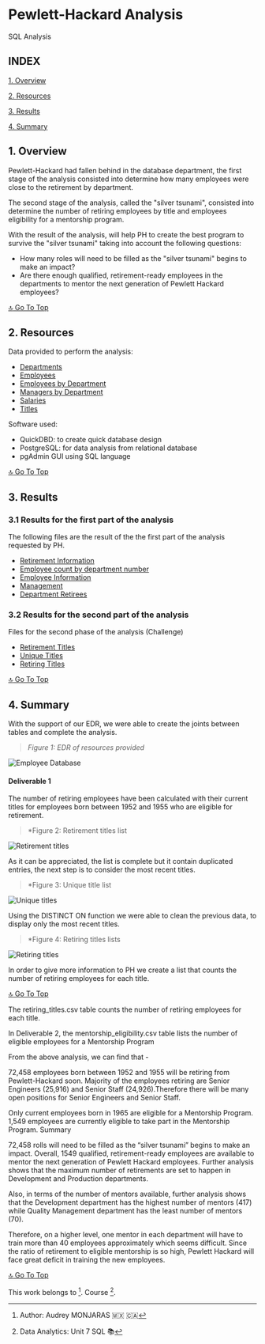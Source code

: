 # **Pewlett-Hackard Analysis**
SQL Analysis

## **INDEX**

[1. Overview](#1-overview)

[2. Resources](#2-resources)

[3. Results](#3-results)

[4. Summary](#4-summary)

## **1. Overview**

Pewlett-Hackard had fallen behind in the database department, the first stage of the analysis consisted into determine how many employees were close to the retirement by department.

The second stage of the analysis, called the "silver tsunami", consisted into determine the number of retiring employees by title and employees eligibility for a mentorship program.

With the result of the analysis, will help PH to create the best program to survive the "silver tsunami" taking into account the following questions:

- How many roles will need to be filled as the "silver tsunami" begins to make an impact?
- Are there enough qualified, retirement-ready employees in the departments to mentor the next generation of Pewlett Hackard employees?


[:top: Go To Top](#index)

## **2. Resources**

Data provided to perform the analysis:

- [Departments](https://github.com/amonjaras/Pewlett-Hackard-Analysis/blob/main/Data/departments.csv)
- [Employees](https://github.com/amonjaras/Pewlett-Hackard-Analysis/blob/main/Data/employees.csv)
- [Employees by Department](https://github.com/amonjaras/Pewlett-Hackard-Analysis/blob/main/Data/dept_emp.csv)
- [Managers by Department](https://github.com/amonjaras/Pewlett-Hackard-Analysis/blob/main/Data/dept_manager.csv)
- [Salaries](https://github.com/amonjaras/Pewlett-Hackard-Analysis/blob/main/Data/salaries.csv)
- [Titles](https://github.com/amonjaras/Pewlett-Hackard-Analysis/blob/main/Data/titles.csv)

Software used:

- QuickDBD: to create quick database design
- PostgreSQL: for data analysis from relational database
- pgAdmin GUI using SQL language

[:top: Go To Top](#index)

## **3. Results**
### **3.1 Results for the first part of the analysis**
The following files are the result of the the first part of the analysis requested by PH.

- [Retirement Information](https://github.com/amonjaras/Pewlett-Hackard-Analysis/blob/main/Data/retirement_info.csv)
- [Employee count by department number](https://github.com/amonjaras/Pewlett-Hackard-Analysis/blob/main/Data/retirement_count.csv)
- [Employee Information](https://github.com/amonjaras/Pewlett-Hackard-Analysis/blob/main/Data/emp_info.csv)
- [Management](https://github.com/amonjaras/Pewlett-Hackard-Analysis/blob/main/Data/manager_info.csv)
- [Department Retirees](https://github.com/amonjaras/Pewlett-Hackard-Analysis/blob/main/Data/dept_info.csv)

### **3.2 Results for the second part of the analysis**

Files for the second phase of the analysis (Challenge)

- [Retirement Titles](https://github.com/amonjaras/Pewlett-Hackard-Analysis/blob/main/Data/retirement_titles.csv)
- [Unique Titles](https://github.com/amonjaras/Pewlett-Hackard-Analysis/blob/main/Data/unique_titles.csv)
- [Retiring Titles](https://github.com/amonjaras/Pewlett-Hackard-Analysis/blob/main/Data/retiring_titles.csv)

[:top: Go To Top](#index)

## **4. Summary**
With the support of our EDR, we were able to create the joints between tables and complete the analysis.

> *Figure 1: EDR of resources provided*

![Employee Database](https://github.com/amonjaras/Pewlett-Hackard-Analysis/blob/main/EmployeeDB.png)

#### **Deliverable 1**

The number of retiring employees have been calculated with their current titles for employees born between 1952 and 1955 who are eligible for retirement.

> *Figure 2: Retirement titles list

![Retirement titles](https://github.com/amonjaras/Pewlett-Hackard-Analysis/blob/main/retirement_titles.png)

As it can be appreciated, the list is complete but it contain duplicated entries, the next step is to consider the most recent titles.

> *Figure 3: Unique title list

![Unique titles](https://github.com/amonjaras/Pewlett-Hackard-Analysis/blob/main/unique_titles.png)

Using the DISTINCT ON function we were able to clean the previous data, to display only the most recent titles.

> *Figure 4: Retiring titles lists

![Retiring titles](https://github.com/amonjaras/Pewlett-Hackard-Analysis/blob/main/retiring_titles.png)

In order to give more information to PH we create a list that counts the number of retiring employees for each title.

[:top: Go To Top](#index)



The retiring_titles.csv table counts the number of retiring employees for each title.

In Deliverable 2, the mentorship_eligibility.csv table lists the number of eligible employees for a Mentorship Program



From the above analysis, we can find that -

72,458 employees born between 1952 and 1955 will be retiring from Pewlett-Hackard soon.
Majority of the employees retiring are Senior Engineers (25,916) and Senior Staff (24,926).Therefore there will be many open positions for Senior Engineers and Senior Staff.


Only current employees born in 1965 are eligible for a Mentorship Program.
1,549 employees are currently eligible to take part in the Mentorship Program.
Summary

72,458 rolls will need to be filled as the “silver tsunami” begins to make an impact.
Overall, 1549 qualified, retirement-ready employees are available to mentor the next generation of Pewlett Hackard employees.
Further analysis shows that the maximum number of retirements are set to happen in Development and Production departments.


Also, in terms of the number of mentors available, further analysis shows that the Development department has the highest number of mentors (417) while Quality Management department has the least number of mentors (70).


Therefore, on a higher level, one mentor in each department will have to train more than 40 employees approximately which seems difficult. Since the ratio of retirement to eligible mentorship is so high, Pewlett Hackard will face great deficit in training the new employees.


[:top: Go To Top](#index)







This work belongs to [^1].
Course [^2].
[^note]:
[^1]: Author: Audrey MONJARAS :mexico: :canada:
[^2]: Data Analytics: Unit 7 SQL :books:

